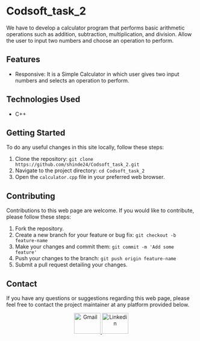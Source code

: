 # Codsoft_task_2
We have to develop a calculator program that performs basic arithmetic operations such as addition, subtraction, multiplication, and division. Allow the user to input two numbers and choose an operation to perform.

## Features

- Responsive: It is a Simple Calculator in which user gives two input numbers and selects an operation to perform.

## Technologies Used

- C++

## Getting Started

To do any useful changes in this site locally, follow these steps:

1. Clone the repository: `git clone https://github.com/shinde24/Codsoft_task_2.git`
2. Navigate to the project directory: `cd Codsoft_task_2`
3. Open the `calculator.cpp` file in your preferred web browser.


## Contributing

Contributions to this web page are welcome. If you would like to contribute, please follow these steps:

1. Fork the repository.
2. Create a new branch for your feature or bug fix: `git checkout -b feature-name`
3. Make your changes and commit them: `git commit -m 'Add some feature'`
4. Push your changes to the branch: `git push origin feature-name`
5. Submit a pull request detailing your changes.


## Contact

If you have any questions or suggestions regarding this web page, please feel free to contact the project maintainer at any platform provided below.

<div align="center">
  <a href="mailto:shindearthy2002@gmail.com" target="_blank" rel="noreferrer">
  <img src="https://cdn.worldvectorlogo.com/logos/gmail-icon-2.svg" alt="Gmail" width="70" height="55">
  </a>
  <a href="www.linkedin.com/in/sinde-arthy-niveditha-45a78322a" target="_blank" rel="noreferrer">
  <img src="https://cdn.worldvectorlogo.com/logos/linkedin-icon-2.svg" alt="Linkedin" width="70" height="55">
  </a>
</div>

